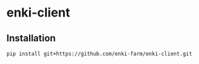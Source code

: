 # enki-client

## Installation

```bash
pip install git+https://github.com/enki-farm/enki-client.git
```